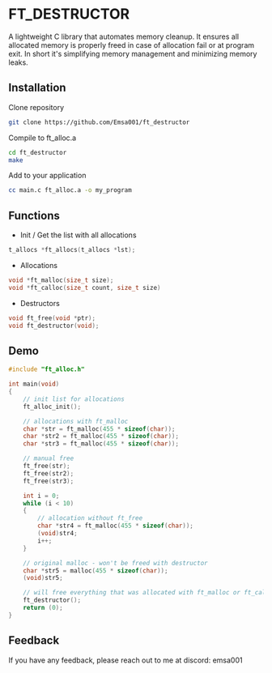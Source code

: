 
# FT_DESTRUCTOR

A lightweight C library that automates memory cleanup. It ensures all allocated memory is properly freed in case of allocation fail or at program exit.
In short it's simplifying memory management and minimizing memory leaks.


## Installation

Clone repository
```bash
git clone https://github.com/Emsa001/ft_destructor
```

Compile to ft_alloc.a
```bash 
cd ft_destructor
make
```

Add to your application
```bash
cc main.c ft_alloc.a -o my_program
```
## Functions

- Init / Get the list with all allocations
```c
t_allocs *ft_allocs(t_allocs *lst);
````
- Allocations
```c
void *ft_malloc(size_t size);
void *ft_calloc(size_t count, size_t size)
```
- Destructors
```c
void ft_free(void *ptr);
void ft_destructor(void);
```

## Demo
```c
#include "ft_alloc.h"

int	main(void)
{
	// init list for allocations
	ft_alloc_init();

	// allocations with ft_malloc
	char *str = ft_malloc(455 * sizeof(char));
	char *str2 = ft_malloc(455 * sizeof(char));
	char *str3 = ft_malloc(455 * sizeof(char));

	// manual free
	ft_free(str);  
	ft_free(str2);
	ft_free(str3);

	int i = 0;
	while (i < 10)
	{
		// allocation without ft_free
		char *str4 = ft_malloc(455 * sizeof(char));
		(void)str4;
		i++;
	}

	// original malloc - won't be freed with destructor
	char *str5 = malloc(455 * sizeof(char)); 
	(void)str5;

	// will free everything that was allocated with ft_malloc or ft_calloc
	ft_destructor(); 
	return (0);
}
```
## Feedback

If you have any feedback, please reach out to me at discord: emsa001


